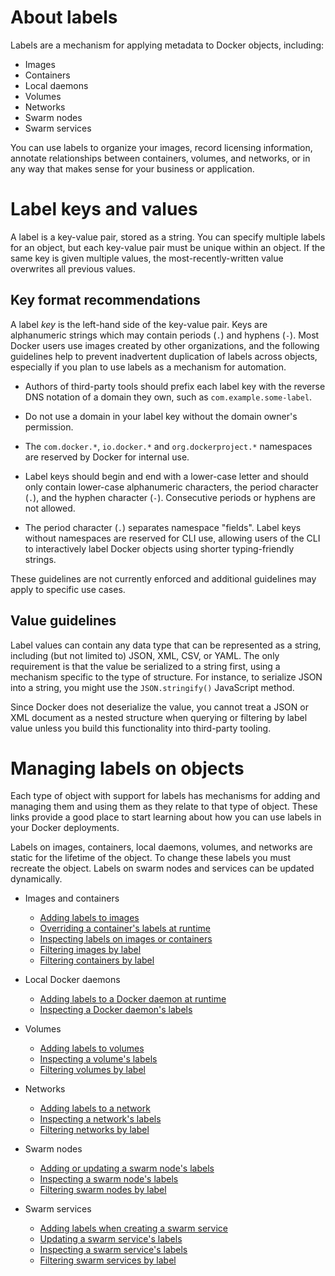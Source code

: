 <!--[metadata]>
+++
title = "Managing Docker object labels"
description = "Description of labels, which are used to manage metadata on Docker objects."
keywords = ["Usage, user guide, labels, metadata, docker, documentation, examples, annotating"]
[menu.main]
parent = "engine_guide_intro"
weight=90
+++
<![end-metadata]-->

# About labels

Labels are a mechanism for applying metadata to Docker objects, including:

- Images
- Containers
- Local daemons
- Volumes
- Networks
- Swarm nodes
- Swarm services

You can use labels to organize your images, record licensing information, annotate
relationships between containers, volumes, and networks, or in any way that makes
sense for your business or application.

# Label keys and values

A label is a key-value pair, stored as a string. You can specify multiple labels
for an object, but each key-value pair must be unique within an object. If the
same key is given multiple values, the most-recently-written value overwrites
all previous values.

## Key format recommendations

A label _key_ is the left-hand side of the key-value pair. Keys are alphanumeric
strings which may contain periods (`.`) and hyphens (`-`). Most Docker users use
images created by other organizations, and the following guidelines help to
prevent inadvertent duplication of labels across objects, especially if you plan
to use labels as a mechanism for automation.

- Authors of third-party tools should prefix each label key with the
  reverse DNS notation of a domain they own, such as `com.example.some-label`.

- Do not use a domain in your label key without the domain owner's permission.

- The `com.docker.*`, `io.docker.*` and `org.dockerproject.*` namespaces are
  reserved by Docker for internal use.

- Label keys should begin and end with a lower-case letter and should only
  contain lower-case alphanumeric characters, the period character (`.`), and
  the hyphen character (`-`). Consecutive periods or hyphens are not allowed.

- The period character (`.`) separates namespace "fields". Label keys without
  namespaces are reserved for CLI use, allowing users of the CLI to interactively
  label Docker objects using shorter typing-friendly strings.

These guidelines are not currently enforced and additional guidelines may apply
to specific use cases.

## Value guidelines

Label values can contain any data type that can be represented as a string,
including (but not limited to) JSON, XML, CSV, or YAML. The only requirement is
that the value be serialized to a string first, using a mechanism specific to
the type of structure. For instance, to serialize JSON into a string, you might
use the `JSON.stringify()` JavaScript method.

Since Docker does not deserialize the value, you cannot treat a JSON or XML
document as a nested structure when querying or filtering by label value unless
you build this functionality into third-party tooling.

# Managing labels on objects

Each type of object with support for labels has mechanisms for adding and
managing them and using them as they relate to that type of object. These links
provide a good place to start learning about how you can use labels in your
Docker deployments.

Labels on images, containers, local daemons, volumes, and networks are static for
the lifetime of the object. To change these labels you must recreate the object.
Labels on swarm nodes and services can be updated dynamically.


- Images and containers
  - [Adding labels to images](../reference/builder.md#label)
  - [Overriding a container's labels at runtime](../reference/commandline/run.md#set-metadata-on-container-l-label-label-file)
  - [Inspecting labels on images or containers](../reference/commandline/inspect.md)
  - [Filtering images by label](../reference/commandline/inspect.md#filtering)
  - [Filtering containers by label](../reference/commandline/ps.md#filtering)

- Local Docker daemons
  - [Adding labels to a Docker daemon at runtime](../reference/commandline/dockerd.md)
  - [Inspecting a Docker daemon's labels](../reference/commandline/info.md)

- Volumes
  - [Adding labels to volumes](../reference/commandline/volume_create.md)
  - [Inspecting a volume's labels](../reference/commandline/volume_inspect.md)
  - [Filtering volumes by label](../reference/commandline/volume_ls.md#filtering)

- Networks
  - [Adding labels to a network](../reference/commandline/network_create.md)
  - [Inspecting a network's labels](../reference/commandline/network_inspect.md)
  - [Filtering networks by label](../reference/commandline/network_ls.md#filtering)

- Swarm nodes
  - [Adding or updating a swarm node's labels](../reference/commandline/node_update.md#add-label-metadata-to-a-node)
  - [Inspecting a swarm node's labels](../reference/commandline/node_inspect.md)
  - [Filtering swarm nodes by label](../reference/commandline/node_ls.md#filtering)

- Swarm services
  - [Adding labels when creating a swarm service](../reference/commandline/service_create.md#set-metadata-on-a-service-l-label)
  - [Updating a swarm service's labels](../reference/commandline/service_update.md)
  - [Inspecting a swarm service's labels](../reference/commandline/service_inspect.md)
  - [Filtering swarm services by label](../reference/commandline/service_ls.md#filtering)
